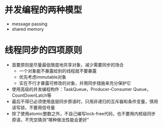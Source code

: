 # 并发编程的两种模型

- message passing
- shared memory



# 线程同步的四项原则

- 首要原则是尽量最低限度地共享对象，减少需要同步的场合
  - 一个对象能不暴露给别的线程就不要暴露
  - 优先考虑immutable对象
  - 实在不行才暴露可修改的对象，并用同步措施来充分保护它
- 使用高级的并发编程构件：TaskQueue，Producer-Consumer Queue，CountDownLatch等
- 最后不得已必须使用底层同步原语时，只用非递归的互斥器和条件变量，慎用读写锁，不要用信号量
- 除了使用atomic整数之外，不自己编写lock-free代码，也不要用内核级同步原语，不凭空猜测"哪种做法性能会更好"